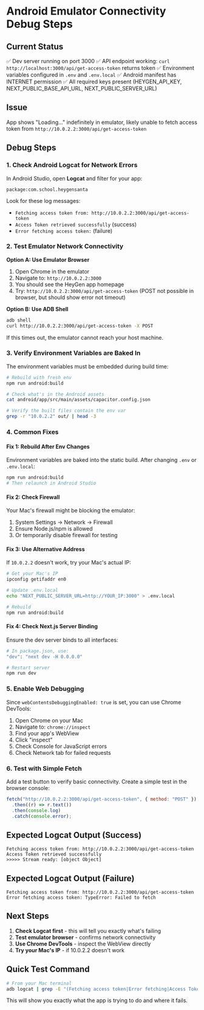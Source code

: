 # Android Emulator Connectivity Debug Steps

## Current Status

✅ Dev server running on port 3000
✅ API endpoint working: `curl http://localhost:3000/api/get-access-token` returns token
✅ Environment variables configured in `.env` and `.env.local`
✅ Android manifest has INTERNET permission
✅ All required keys present (HEYGEN_API_KEY, NEXT_PUBLIC_BASE_API_URL, NEXT_PUBLIC_SERVER_URL)

## Issue

App shows "Loading..." indefinitely in emulator, likely unable to fetch access token from `http://10.0.2.2:3000/api/get-access-token`

## Debug Steps

### 1. Check Android Logcat for Network Errors

In Android Studio, open **Logcat** and filter for your app:

```
package:com.school.heygensanta
```

Look for these log messages:

- `Fetching access token from: http://10.0.2.2:3000/api/get-access-token`
- `Access Token retrieved successfully` (success)
- `Error fetching access token:` (failure)

### 2. Test Emulator Network Connectivity

**Option A: Use Emulator Browser**

1. Open Chrome in the emulator
2. Navigate to: `http://10.0.2.2:3000`
3. You should see the HeyGen app homepage
4. Try: `http://10.0.2.2:3000/api/get-access-token` (POST not possible in browser, but should show error not timeout)

**Option B: Use ADB Shell**

```bash
adb shell
curl http://10.0.2.2:3000/api/get-access-token -X POST
```

If this times out, the emulator cannot reach your host machine.

### 3. Verify Environment Variables are Baked In

The environment variables must be embedded during build time:

```bash
# Rebuild with fresh env
npm run android:build

# Check what's in the Android assets
cat android/app/src/main/assets/capacitor.config.json

# Verify the built files contain the env var
grep -r "10.0.2.2" out/ | head -3
```

### 4. Common Fixes

#### Fix 1: Rebuild After Env Changes

Environment variables are baked into the static build. After changing `.env` or `.env.local`:

```bash
npm run android:build
# Then relaunch in Android Studio
```

#### Fix 2: Check Firewall

Your Mac's firewall might be blocking the emulator:

1. System Settings → Network → Firewall
2. Ensure Node.js/npm is allowed
3. Or temporarily disable firewall for testing

#### Fix 3: Use Alternative Address

If `10.0.2.2` doesn't work, try your Mac's actual IP:

```bash
# Get your Mac's IP
ipconfig getifaddr en0

# Update .env.local
echo "NEXT_PUBLIC_SERVER_URL=http://YOUR_IP:3000" > .env.local

# Rebuild
npm run android:build
```

#### Fix 4: Check Next.js Server Binding

Ensure the dev server binds to all interfaces:

```bash
# In package.json, use:
"dev": "next dev -H 0.0.0.0"

# Restart server
npm run dev
```

### 5. Enable Web Debugging

Since `webContentsDebuggingEnabled: true` is set, you can use Chrome DevTools:

1. Open Chrome on your Mac
2. Navigate to: `chrome://inspect`
3. Find your app's WebView
4. Click "inspect"
5. Check Console for JavaScript errors
6. Check Network tab for failed requests

### 6. Test with Simple Fetch

Add a test button to verify basic connectivity. Create a simple test in the browser console:

```javascript
fetch("http://10.0.2.2:3000/api/get-access-token", { method: "POST" })
  .then((r) => r.text())
  .then(console.log)
  .catch(console.error);
```

## Expected Logcat Output (Success)

```
Fetching access token from: http://10.0.2.2:3000/api/get-access-token
Access Token retrieved successfully
>>>>> Stream ready: [object Object]
```

## Expected Logcat Output (Failure)

```
Fetching access token from: http://10.0.2.2:3000/api/get-access-token
Error fetching access token: TypeError: Failed to fetch
```

## Next Steps

1. **Check Logcat first** - this will tell you exactly what's failing
2. **Test emulator browser** - confirms network connectivity
3. **Use Chrome DevTools** - inspect the WebView directly
4. **Try your Mac's IP** - if 10.0.2.2 doesn't work

## Quick Test Command

```bash
# From your Mac terminal
adb logcat | grep -E "(Fetching access token|Error fetching|Access Token retrieved)"
```

This will show you exactly what the app is trying to do and where it fails.
